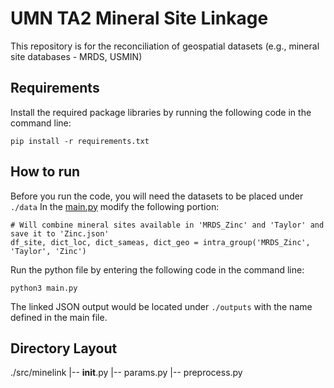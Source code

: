# UMN TA2 Mineral Site Linkage
This repository is for the reconciliation of geospatial datasets (e.g., mineral site databases - MRDS, USMIN)

## Requirements
Install the required package libraries by running the following code in the command line:
```
pip install -r requirements.txt
```

## How to run
Before you run the code, you will need the datasets to be placed under `./data` 
In the [main.py](https://github.com/DARPA-CRITICALMAAS/umn-ta2-mineral-site-linkage/blob/main/main.py) modify the following portion:
```
# Will combine mineral sites available in 'MRDS_Zinc' and 'Taylor' and save it to 'Zinc.json'
df_site, dict_loc, dict_sameas, dict_geo = intra_group('MRDS_Zinc', 'Taylor', 'Zinc')
```
Run the python file by entering the following code in the command line:
```
python3 main.py
```
The linked JSON output would be located under `./outputs` with the name defined in the main file.

## Directory Layout
./src/minelink
|-- __init__.py
|-- params.py
|-- preprocess.py
